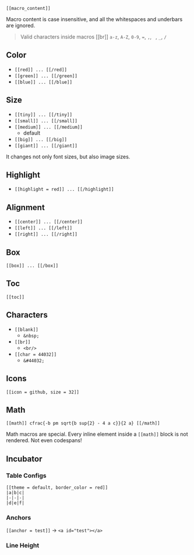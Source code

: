 
`[[macro_content]]`

Macro content is case insensitive, and all the whitespaces and underbars are ignored.

> Valid characters inside macros [[br]]
> `a-z`, `A-Z`, `0-9`, `=`, `,`, ` `, `_`, `/`

## Color

- `[[red]] ... [[/red]]`
- `[[green]] ... [[/green]]`
- `[[blue]] ... [[/blue]]`

## Size

- `[[tiny]] ... [[/tiny]]`
- `[[small]] ... [[/small]]`
- `[[medium]] ... [[/medium]]`
  - default
- `[[big]] ... [[/big]]`
- `[[giant]] ... [[/giant]]`

It changes not only font sizes, but also image sizes.

## Highlight

- `[[highlight = red]] ... [[/highlight]]`

## Alignment

- `[[center]] ... [[/center]]`
- `[[left]] ... [[/left]]`
- `[[right]] ... [[/right]]`

## Box

`[[box]] ... [[/box]]`

## Toc

`[[toc]]`

## Characters

- `[[blank]]`
  - `&nbsp;`
- `[[br]]`
  - `<br/>`
- `[[char = 44032]]`
  - `&#44032;`

## Icons

`[[icon = github, size = 32]]`

## Math

`[[math]] cfrac{-b pm sqrt{b sup{2} - 4 a c}}{2 a} [[/math]]`

Math macros are special. Every inline element inside a `[[math]]` block is not rendered. Not even codespans!

## Incubator

### Table Configs

```
[[theme = default, border_color = red]]
|a|b|c|
|-|-|-|
|d|e|f|
```

### Anchors

`[[anchor = test]]` -> `<a id="test"></a>`

### Line Height
